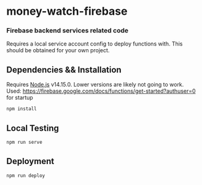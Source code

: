 # money-watch-firebase

### Firebase backend services related code

Requires a local service account config to deploy functions with. This should be obtained
for your own project.

## Dependencies && Installation

Requires [Node.js](https://nodejs.org/) v14.15.0. Lower versions are likely not going to work.
Used: https://firebase.google.com/docs/functions/get-started?authuser=0 for startup

```sh
npm install
```

## Local Testing

```sh
npm run serve
```

## Deployment

```sh
npm run deploy
```
